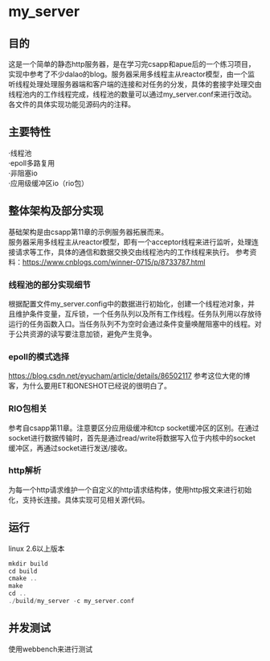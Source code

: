 # my_server
## 目的  
这是一个简单的静态http服务器，是在学习完csapp和apue后的一个练习项目，实现中参考了不少dalao的blog。服务器采用多线程主从reactor模型，由一个监听线程处理处理服务器端和客户端的连接和对任务的分发，具体的套接字处理交由线程池内的工作线程完成，线程池的数量可以通过my_server.conf来进行改动。各文件的具体实现功能见源码内的注释。
## 主要特性
·线程池  
·epoll多路复用  
·非阻塞io  
·应用级缓冲区io（rio包） 
## 整体架构及部分实现
基础架构是由csapp第11章的示例服务器拓展而来。  
服务器采用多线程主从reactor模型，即有一个acceptor线程来进行监听，处理连接请求等工作，具体的通信和数据交换交由线程池内的工作线程来执行。
参考资料：https://www.cnblogs.com/winner-0715/p/8733787.html
### 线程池的部分实现细节
根据配置文件my_server.config中的数据进行初始化，创建一个线程池对象，并且维护条件变量，互斥锁，一个任务队列以及所有工作线程。任务队列用以存放待运行的任务函数入口。当任务队列不为空时会通过条件变量唤醒阻塞中的线程。对于公共资源的读写要注意加锁，避免产生竞争。
### epoll的模式选择
https://blog.csdn.net/eyucham/article/details/86502117 参考这位大佬的博客，为什么要用ET和ONESHOT已经说的很明白了。
### RIO包相关
参考自csapp第11章。注意要区分应用级缓冲和tcp socket缓冲区的区别。在通过socket进行数据传输时，首先是通过read/write将数据写入位于内核中的socket缓冲区，再通过socket进行发送/接收。
### http解析
为每一个http请求维护一个自定义的http请求结构体，使用http报文来进行初始化，支持长连接。具体实现可见相关源代码。
## 运行
linux 2.6以上版本
```c++
mkdir build 
cd build
cmake .. 
make
cd .. 
./build/my_server -c my_server.conf
```
## 并发测试
使用webbench来进行测试

